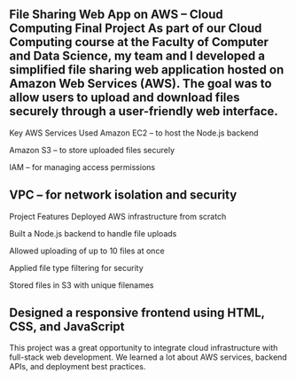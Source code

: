  File Sharing Web App on AWS – Cloud Computing Final Project
As part of our Cloud Computing course at the Faculty of Computer and Data Science, my team and I developed a simplified file sharing web application hosted on Amazon Web Services (AWS). The goal was to allow users to upload and download files securely through a user-friendly web interface.
-----------------------------------------------------------------
Key AWS Services Used
Amazon EC2 – to host the Node.js backend

Amazon S3 – to store uploaded files securely

IAM – for managing access permissions

VPC – for network isolation and security
-----------------------------------------------------------------
 Project Features
Deployed AWS infrastructure from scratch

Built a Node.js backend to handle file uploads

Allowed uploading of up to 10 files at once

Applied file type filtering for security

Stored files in S3 with unique filenames

Designed a responsive frontend using HTML, CSS, and JavaScript
-----------------------------------------------------------------
This project was a great opportunity to integrate cloud infrastructure with full-stack web development. We learned a lot about AWS services, backend APIs, and deployment best practices.
